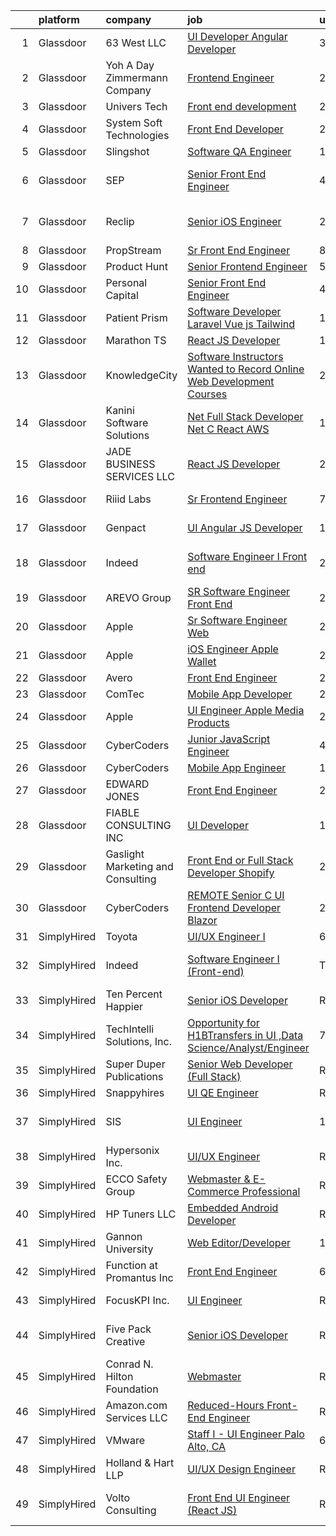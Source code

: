

|    | platform    | company                           | job                                                                                                                                                                                                                                                                                                                                                                                                                                                                                                                                                                                                                                                                                                                                                                                                                                                                                                                                                                                                                                                                                                                                                                                                                                                                                                                                                                                                        | update_time   | location                   |
|---:|:------------|:----------------------------------|:-----------------------------------------------------------------------------------------------------------------------------------------------------------------------------------------------------------------------------------------------------------------------------------------------------------------------------------------------------------------------------------------------------------------------------------------------------------------------------------------------------------------------------------------------------------------------------------------------------------------------------------------------------------------------------------------------------------------------------------------------------------------------------------------------------------------------------------------------------------------------------------------------------------------------------------------------------------------------------------------------------------------------------------------------------------------------------------------------------------------------------------------------------------------------------------------------------------------------------------------------------------------------------------------------------------------------------------------------------------------------------------------------------------|:--------------|:---------------------------|
|  1 | Glassdoor   | 63 West LLC                       | [UI Developer  Angular Developer](https://www.glassdoor.com/partner/jobListing.htm?pos=110&ao=1110586&s=58&guid=00000180fa019d5597032a4755e849fd&src=GD_JOB_AD&t=SR&vt=w&ea=1&cs=1_e7beb13a&cb=1653461851882&jobListingId=1007881428998&cpc=7F6F94E2229B3AB5&jrtk=3-0-1g3t037bmqt4p801-1g3t037c4pkqu800-12e6754d1a589898--6NYlbfkN0Bt52jXWkz9T9m--YgMG_12NNhBToRDUyl5Y36u8q6nwWjemCUTmYsHENH-AZbnykEZM5D7Xp-UUP0q68HiEgW4zjksDPLuR6f0cLWjW8MPTzUwJr2-0g5igSCNntkfip8t1r25ucaoJ1-wh6NtKWs5_YZMKxNUQuMxLrGPUhXhm2KLgROyLtZKlBKRlZplpx37c7Q73gZaAgLeNZCAvlKSog2-S0bnRkr1IJAYU6QAAdOSHKuKN9RKPeRne_IQa8FuPX1-2mO1KDBmdOKDsyp_OMsqPxtZBe1dqFGrtXd7R9gphWNY_p1Hm8yyZDmS1nm6ctQxX-Z91nRPyGpvxIwOgfbQbjMbcSjyH9ELv1gyOzBxM2XaH5evArEI9UZTEK66B9odqmPjulPY8_OVZa9eDjvPrSKu4taFyoVTyCL_yzezQ0xtYrfvasVSnMcX5rD6liyt3UPPoJ_NlJ-jbYev2XfIAsvCFlLoM9o5x9N2Oq4wnoOIdTUDZpoM3GbGVnY%3D)                                                                                                                                                                                                                                                                                                                                                                                                                                                                                                                                   | 3d            | Remote                     |
|  2 | Glassdoor   | Yoh  A Day   Zimmermann Company   | [Frontend Engineer](https://www.glassdoor.com/partner/jobListing.htm?pos=113&ao=1110586&s=58&guid=00000180fa019d5597032a4755e849fd&src=GD_JOB_AD&t=SR&vt=w&cs=1_9eba0743&cb=1653461851882&jobListingId=1007890410247&cpc=AB6E7ED505984E67&jrtk=3-0-1g3t037bmqt4p801-1g3t037c4pkqu800-cdabd7b5c9443b8c--6NYlbfkN0Ae6Qmv8rNb3d5rEsMPL_plhvilYeiJERi7JqghURwQ9XIhdLOjSjG7egc3uUstyCQYzHEQ5XmtNPtWnHS-asC21DlRgbV0mfrWq-U4I-NuPwf3H6EpQw8Wk7_29akaQ8Ycb4XCRI4oPKsQ3ZMvKwgCh0ZVHEcCv2RFs6UWMowc2_xgAUuxER7xJL8HPdVq6Kzo0sTpXNCEhDo58N0jLCbucVLRZYLcJ-BXH-FxrGxaPneNiZyhIXAhh1JWskynk7dz1lbzqfTl1SDtU2fdn-xS1KRDQUPHmJEiY8tGr6S3jl7awn3CkSkR4RSBDcBQFBcL1Ltwv_HP6jDFKFaUhL7eixFaK3hYU6ykv1mbw9Ylg_jl6GwvsjVeQMHEtgcvgt2yni0_yLLJUvGjxxUR4ZUUTPWHfP9kDEmvgrhMowdWKTAbP3AUnvh8rHMapcMWtIPpzZmXMN_19bMgkO4nKSYc722tUQc4hg6xFgg2z1PaWJNKNMwmc4eY)                                                                                                                                                                                                                                                                                                                                                                                                                                                                                                                                                                    | 24h           | Mountain View, CA          |
|  3 | Glassdoor   | Univers Tech                      | [Front end development](https://www.glassdoor.com/partner/jobListing.htm?pos=114&ao=1110586&s=58&guid=00000180fa019d5597032a4755e849fd&src=GD_JOB_AD&t=SR&vt=w&ea=1&cs=1_ee59cc4c&cb=1653461851883&jobListingId=1007889789390&cpc=F4EED0218A761C36&jrtk=3-0-1g3t037bmqt4p801-1g3t037c4pkqu800-8a02d350b19e3409--6NYlbfkN0CSC5ofBkVcTWT3FGctIw95yeYILEshOe1oIHKIphcmbs7u9Z6gJLOz1H_cI-LztfEGG5PH3W9MPq233DwmPxSmB6DIZUmlSDXqwEm3O2ceWy7k3AJTrstLXvMwFbfb4yyrQsBchrBu5gV3o60PiVFw5WqrQ99sglKIFaKq4ErjhL48WtIjMs9paq5WrY_3eNuR5agb_buABFb3aFIQXJkhYsjC86mFWZaG7CGNNvO1LlzUAOkBpevnmOQUkE3ttocVv_Zhx6f5g_pQeQLhJGNJ9Tt7pg0LUr05C7lZf_eRXwykxwPEIxX2dupffD08cM5LYHiqcYD4Urf5TiLa_rMFCgT4UMc_dMcQxGkZYpyI5C8duhsECYTlWNG--9nGm4yG6TmyYprczFpJAd1YNyli4do3Tcxpy6YGc-iyGUUQCYsZBeWTizDUWMsKM5Q1S8rueXBTk6pNte7LpXU-b9lC0ZpU036RGJ_h1qIt_BMSSH0FFrONJ8-cEAsLaGqbLXvRg_Vun2-h3g%3D%3D)                                                                                                                                                                                                                                                                                                                                                                                                                                                                                                                               | 24h           | Remote                     |
|  4 | Glassdoor   | System Soft Technologies          | [Front End Developer](https://www.glassdoor.com/partner/jobListing.htm?pos=120&ao=1110586&s=58&guid=00000180fa019d5597032a4755e849fd&src=GD_JOB_AD&t=SR&vt=w&ea=1&cs=1_2d0631eb&cb=1653461851883&jobListingId=1007889584675&cpc=AC285F3A3ECA6BB0&jrtk=3-0-1g3t037bmqt4p801-1g3t037c4pkqu800-d0ae7da1592e49d5--6NYlbfkN0DQGTmG61hlU-cka9seAERLgeO_QOQe_EmuX3-7Tgv8zJiW4n0mtQKtwpdH8lDi3MEohcmJ3BgzIfkgoux42sB2jOn0J6yD1_ng6lHyyXiARdEE-TT963_7vyAd-J_mhOesB4uab14XNfEFaOABC5Mr_yrscBNbxVuqdFYj6kWl1u-nnsTiYTTfvStDv33WvloNJfBuxs5jj-kiqWBBJtgaHO1eFntSjo8lcGGOL-bZK0FI-GOrGqQVBzTrdKDMfFr9z7WVI7PTsOajmw3BQYBGXhbfGBhOFk9PZ9PKl-UrD7wILiogH_hsCA9XEZfgoamNyrZ2tZmp1kn_kZEgoqbjI6-fcrg7GAqV3X-bztTLRqkILQ5QLfdalwH-j6SOO4AClsNvSruUrT5ZoFNsFoEnymYqp5TxbAW_-mvYloOI4_QK-K4Y4-Cs2xwgb3VvsTdhvJ5GI68mZsRSZHejk0vIDLuD8shpLZycx2I8novrjLXNlymhfPWhkuqGAVu9kzo%3D)                                                                                                                                                                                                                                                                                                                                                                                                                                                                                                                                               | 24h           | Remote                     |
|  5 | Glassdoor   | Slingshot                         | [Software QA Engineer](https://www.glassdoor.com/partner/jobListing.htm?pos=122&ao=1110586&s=58&guid=00000180fa019d5597032a4755e849fd&src=GD_JOB_AD&t=SR&vt=w&ea=1&cs=1_56febf72&cb=1653461851884&jobListingId=1007857083130&cpc=C19BE7EA145E205E&jrtk=3-0-1g3t037bmqt4p801-1g3t037c4pkqu800-53344103952ad331--6NYlbfkN0D7nCjcL9Tvu83J5ptadZ5ykPmzX8oZr-TioO8A1u44awuuxsshZkc7YUqmLKWDvZWWNIWmA2V8rNpFWD5oy6eWWr1x8mld7phqOmSxfRplHfpyWQOQY_hgwEmTihy_5ZrwDc78YC4kqo76Wlhg6tVaFzJlqjForiS5KWns7KltZyVs7XSbd8Iz3EIr8lEb_qyg8oZEpR7zBRMEGmeieF0j8h7u7Q8D_7EgRwIEiW-Ol6-zWIQIceOR8Z9xkt5X6MZLKX0FvN6ZsgCJjBGf81CpB5m-3mBd9n7RKPsbNWfe3Y24LoE9uNq_Cvq69VN8tWDl6vwe0x4njE0JlETfQZVVDgzU9CX5_yb2RSnti81ZRAn1mt99D3_tIbawF6UMvO0S7ut-pHLWaYj0ZfvtfPUUjVW13knMK4xXwtQKXkhMnneRGFj1w5cPLT66tdpuVYonunOA-Fh2Yp0S-n0CU08vkG295oPl68heQrLb8ZJKPmSgYRLl1hf3eBNEUDsS2Y0%3D)                                                                                                                                                                                                                                                                                                                                                                                                                                                                                                                                              | 12d           | Marion, IN                 |
|  6 | Glassdoor   | SEP                               | [Senior Front End Engineer](https://www.glassdoor.com/partner/jobListing.htm?pos=129&ao=1110586&s=58&guid=00000180fa019d5597032a4755e849fd&src=GD_JOB_AD&t=SR&vt=w&ea=1&cs=1_9de2d85a&cb=1653461851885&jobListingId=1007879863316&cpc=F5E96E35A1725171&jrtk=3-0-1g3t037bmqt4p801-1g3t037c4pkqu800-18b68ab9d03bcbb1--6NYlbfkN0CYdUR25pPwOiGGhi3syZ5VW7zrvIJw29UE7PRsQuO5Im50PmeHz63f3HvmioKcUPkHDrqeM5xRs7t6z09ZHL9pCGCraMaEgZjKHXZV--eiKc3BVsnn1nJcpIK6oNPte58hsbc4ySVlyZ-YfIi2ll-l8oHFdiYhBF7YQ05XeB6Bg4ZaCIJnXxYd_GEvTu5631DnbbLvUzNo92fQR3gdw2QWK8g9hqRUVv5sE_zPm9qNBlIg2tcoD9WOJ99QQdA2yUnllhg__EjO8uipRpEYxDS7vkMaDLo_KzVLvQlfFxCynAJ_HkpogJcVRFaiQ_Bk-9hv9jXh4-L8MIQGW9A-bwGOnKJaHf18sKTx6_EfrSZ9176Fslr9VePzOpU24--OtQe_UNzC62ZxuEnSVnXDhPj_gTlVLZR7ZFvy0SaYk5zg2WCWmqe5m42QbWyTGXAl-zzlEufM4csMG5DYS1XDR2GKDjX8-7rqxtyR8fI0CYaYeO3D4HMxqC_uermqEMoMSI562xyE3qk_MA%3D%3D)                                                                                                                                                                                                                                                                                                                                                                                                                                                                                                                           | 4d            | San Francisco, CA          |
|  7 | Glassdoor   | Reclip                            | [Senior iOS Engineer](https://www.glassdoor.com/partner/jobListing.htm?pos=102&ao=1110586&s=58&guid=00000180fa019d5597032a4755e849fd&src=GD_JOB_AD&t=SR&vt=w&ea=1&cs=1_1ae2c97e&cb=1653461851881&jobListingId=1007889736438&cpc=26E5119B97C685F1&jrtk=3-0-1g3t037bmqt4p801-1g3t037c4pkqu800-55cb43416fedc0bb--6NYlbfkN0DZZww-p_mr8GWlqIRBY21Wjl_Fk3kglyx5_HcxykVqweErWnar7kdIU8iXqEqu2mBORSxs_Y1NfAAFDF0aIxpxFCh4IqIPBwt9ddadwhlt5DNaq42Ar9kwMDaRMwVZMQlPVqaE5la6H5PDoNYybHImIHfo_GkC8mrcyuxl9I8FEUwLknYb-FzAFehGsm29R1a_O1Ned_FfoX72ndXnF9uRzKo3D8wKjMTDu4Q8lQTRjscXSuckAKdIXWSGIgKrC7pgjO1f2csq2ML3R3QqFaRIUVF2ekhqHVVdVIYrLpiy9ZFKmfV_KZq44_mzPUaFP8MQ2W7FhJFpf-vpGaTShHzlPL4wcLg66bevzbM9oGB6ZICsSuXkzCECfkDzyXubxsOos-o1M07qNqbfykNwC-Zg6fhj6OR87Oq-_W6hPX2Tsoi2Tz7Vpwbq_ryiYyv24yL1mNXjPZz4WFBkr75sRIj6AR4oMfn1EJPELeAwf8QuGBtW0WVIONl6TY4V2jG12bqnO8wzAmQu6g%3D%3D)                                                                                                                                                                                                                                                                                                                                                                                                                                                                                                                                 | 24h           | Los Angeles, CA            |
|  8 | Glassdoor   | PropStream                        | [Sr  Front End Engineer](https://www.glassdoor.com/partner/jobListing.htm?pos=111&ao=1110586&s=58&guid=00000180fa019d5597032a4755e849fd&src=GD_JOB_AD&t=SR&vt=w&ea=1&cs=1_44a060fc&cb=1653461851882&jobListingId=1007867480622&cpc=6EF74AC2F94C1840&jrtk=3-0-1g3t037bmqt4p801-1g3t037c4pkqu800-5339599483b23db7--6NYlbfkN0DWgnC9JKfKHvlQRs192DqNL6KhvzZO8WOHwHTIWvlOI4IAZy6oSojKIFtrb0GAoxUHDJghjenyAuByT4aFiL40JAnEIADptaiV__B61I4UInepQoUsO18Y3KtHyZVSZvIRcek0LPTsFyqDOoPW19oOIN7mVtGriqmqhQRBApjmOVS7u2w4XWpgejVJFPvGwWhfmDWELDAcC05p_PEdhOFc_epWkg-8qYUFzFb2MD4QiA6werjI4WHJx7csqDL2V13MYKdqq5wR4x9kHgXbZdalInpOXe3ZuXnUD-g9CPxTyYXyqE6WSAbjva3vHIcNUP7TnwO2ePVu16F22kQzYIiamkgQtUN9ljQGb-LIObjc52cJDDI4Y0mNTR7TU43hoSAQYuBQZtlooHO7NufjWZa0A6hsIGIhiNyxqOAraOZL8n-8GywtBUQFtClNgcTlXWlmsFYkJYHwsmCDvtsG1AaWijWkIxcMpR7kc8jG-DL40aJTs271kUlsHU4H7vROyMpCCU4-LBC_rw%3D%3D)                                                                                                                                                                                                                                                                                                                                                                                                                                                                                                                              | 8d            | Remote                     |
|  9 | Glassdoor   | Product Hunt                      | [Senior Frontend Engineer](https://www.glassdoor.com/partner/jobListing.htm?pos=126&ao=1110586&s=58&guid=00000180fa019d5597032a4755e849fd&src=GD_JOB_AD&t=SR&vt=w&ea=1&cs=1_2b4075ef&cb=1653461851884&jobListingId=1007876317612&cpc=A0032DE20586B9BD&jrtk=3-0-1g3t037bmqt4p801-1g3t037c4pkqu800-d37fab7792ee41e1--6NYlbfkN0A67EbyqQZ2m7633xFuWhEzGHB4JWu7JYf7ZqKJexKnq-yfaKCWVo1i9qWPxJ9nq9zj5vaz0CeUgC_lYqFg57GOzecdFsdPG8butMdUUOUAMmAZbYvFem2pzRLPTPBURmNx49bbAgj1FjnU4fsPRLY54n9HlDnu1uvwv499DtZ63jjiH_7pn5Qq7MlQ966hjf8YdWgRu8q5GTujuCf6mmBRUMWug3JKdHKFdviqaTW5tGm0rZta1t-QYbgGAXiX2OjmJ1I1wx_1lc1Jz95ysjgHDXCOYw8ZbEQSyMbfTZkUeJTDMexjXp0bDizGpJHq2KMU56Tt1MI3eiLiD5B0TD39GcV3L2jhuZ8wk2q2UZevmOaVhhnmEzMWXN1aQV0tBI72nwDIlUVthYlYLAKJexkmOJNj0tV74QxKjFR-5MHVtVXW4VqzhNqqHYvnqxyzjd8Xo4vm-P8029Bt6cRo95trD8zxH5_xvGYGalHAbjjhWQTNqQBzbyUJUqHtfjBJl4co2dRlEQHwjA%3D%3D)                                                                                                                                                                                                                                                                                                                                                                                                                                                                                                                            | 5d            | Remote                     |
| 10 | Glassdoor   | Personal Capital                  | [Senior Front End Engineer](https://www.glassdoor.com/partner/jobListing.htm?pos=103&ao=1110586&s=58&guid=00000180fa019d5597032a4755e849fd&src=GD_JOB_AD&t=SR&vt=w&cs=1_f2fea2ed&cb=1653461851881&jobListingId=1007880139650&cpc=AF8BC9077DDDE68D&jrtk=3-0-1g3t037bmqt4p801-1g3t037c4pkqu800-96e55e8eca363520--6NYlbfkN0B1llrkH_lU3y1ppSBuoMiW5yORj7XDotYA-9_EnFIG3vpobTw9KsOKLLBfc8uQDUEyYZyqsHrVhnVMzV_wub7WEOT4ZBoaQHLHhHyhPHDXVyfhDic6ci4vAuWOBX9U1Ovj80TDXTkBB2igiUckX5ilBAPqG6Uhl6e1drUDGovzN6pIBgZKkusaB32wuyRldJ2aafRIr92ueOpqaIDobdwnB_-6iF2sfzgglRXbwV0NYfis-7XS_ghqEJEiGgmjjmEiy_iGGWjB3GXvTrAwy_EQSBUAecNkmQdkh1k64kkPenvryBR9PP966fpqaKpJunQPn_9D5EyK-YsWYCmxrAntTPEEK5ACukcJaiC4O9FeQwTOwiG2L1_t9hVf3M0jMiSKcbSCKzuSQufxWD_RcGl9GlRd6UKfunY5CkdLmXc45cfp0vtrMFGgN41dbcuFkrbF7w20n2mkaYneNELmq1RbO0wSW351Acck6Wge2iuG-9Ps-Ou7yTl37aHM-GuR3BQIz-cPSwNNLPcW2n_FdPQRwGuUTYjAQhzydzG3UnpioHOHvkw22gFXSTf0BNcy6Ic_a352lj3kYxb8-tOvv2Tf)                                                                                                                                                                                                                                                                                                                                                                                                                                                            | 4d            | Remote                     |
| 11 | Glassdoor   | Patient Prism                     | [Software Developer  Laravel Vue js Tailwind ](https://www.glassdoor.com/partner/jobListing.htm?pos=123&ao=1110586&s=58&guid=00000180fa019d5597032a4755e849fd&src=GD_JOB_AD&t=SR&vt=w&ea=1&cs=1_d9163552&cb=1653461851884&jobListingId=1007857728068&cpc=75B6770C194DCF89&jrtk=3-0-1g3t037bmqt4p801-1g3t037c4pkqu800-4645a9cdbd436a5e--6NYlbfkN0Dvq1n-UMZDCkJshSb50CdRAC3IHl-ynfLKppSQ8AX0Kl3Cju__R5_wHDLv7hdW3itp8-Qyv4bM4jsRemJRENfxXVuP2Hsknv-NoUhOcryz5bhW_tcmYLHQdH9Q_yPeu4eYgLSU_robd1lDjuQH9Z99Zko9BUfeCygJFIzMXZ5oksBYXXwgIhjhxr_AM4xzIN4lG53zxIteaAJJQyMy2OWm7EScmDfP5egG_F6l-cGNEnurYyjxPeXP8Qy4ZdJw1jCZPRPOaVjJvBmg7oJmPKFakRYajoI9ZQIgX6m4WEfwzyCj9WNkU0CJdJ3330hQ7fCx2o4sdVEtflf54CL3yZQSviX5e022By7QcgODOLIbpg3_G_oVACF6dYFJvTBAHyc8UxymFaZ1AMYtoTr4cnpyq39V4ZW0CnN9vHElCIs5ojPlf-ljyy9jkQc5cF5inKwcMR0fr4bnkmwDciy5lUZ6Kr1uHh30lJPAi95ET1dSkW3WM1LoMJGu5rjTptdtHdKe1PTrkQPPvtFnQukeOCS8)                                                                                                                                                                                                                                                                                                                                                                                                                                                                                                    | 12d           | Remote                     |
| 12 | Glassdoor   | Marathon TS                       | [React JS Developer](https://www.glassdoor.com/partner/jobListing.htm?pos=118&ao=1110586&s=58&guid=00000180fa019d5597032a4755e849fd&src=GD_JOB_AD&t=SR&vt=w&ea=1&cs=1_942f6db2&cb=1653461851883&jobListingId=1007886399720&cpc=B101C867B3EF2D75&jrtk=3-0-1g3t037bmqt4p801-1g3t037c4pkqu800-f7ba3796b35679ae--6NYlbfkN0A4UUNt9VYpaaNQSy3eQpfcSg3FTgPLepfgxbbRUZJ-ZZceQfEIl5C5uJI4tfIA9beanGw8f7EJRF2ShWvsA3khLrMGX63LIAFmOpuOs8uWGWT8ZzCEbT0yYK_MCBY1DRC2wvhsjq6rXg2OsM4B78HS_xDgNpTj_CnB05yKzMK22RRpqERFvRncN-Qj5kM6PBKv_mybl8tx_GVtq1twvIjwuZqYZ-F9nUFRx5tnz7to7ueraNFBf2mCc3gSgDbCdHwy6ZF_vcXLJ7d7VVQMD9GRhGnkB7m7auyx8DEB1AgowR-2Dx0rXDlCHUuQrvTbqmNR9rQ3S4B-KXkQwVb-6uWJsdfxmnr5AFtJvBR1YHJmb-vtvq-u5EElPF8tOHUAPaLZlpqZQyu0TomB9Pv5qUcWHDcmz924TtQ5ihzimOHAkqfD6geHJoYvY7SinZodsIVrcCvgYQK-L3iZ-T7EPAWmJaa13WyamwUO8Ltk9SIHpnEI67x4fNnafppxR_iISi8%3D)                                                                                                                                                                                                                                                                                                                                                                                                                                                                                                                                                | 1d            | Remote                     |
| 13 | Glassdoor   | KnowledgeCity                     | [Software Instructors Wanted to Record Online Web Development Courses](https://www.glassdoor.com/partner/jobListing.htm?pos=104&ao=1110586&s=58&guid=00000180fa019d5597032a4755e849fd&src=GD_JOB_AD&t=SR&vt=w&ea=1&cs=1_f9e51626&cb=1653461851881&jobListingId=1007889231561&cpc=31D92C3C5F3D4D46&jrtk=3-0-1g3t037bmqt4p801-1g3t037c4pkqu800-7bcea62ef0b303de--6NYlbfkN0CzcDFs8cjNZITHzPaspPYUdxCTppyanGLeq-qEeiOFH-BsK-vF25iACvJMRjR4jXtnKmQ5rUWrQmZhxZ9_L-oKZ8nvL7qF45GFwEP6MrsFN-srdtog-XZnxEGcwtfaoFE0p6JcxL70QJznDE10c7qyt8kgv7DxvlGZx8yenM-R63yCgDlujlHkbJWxX1aYbtjNVeYo8Mn5mCJgEGkC0G4KGlo3KWRmFoKDV2vojyPt7AovpLlepU0TGOufXN7oPy7lUOh1iys4tWa_Qbvz6pgbe9hHf6ea5rdyWh32Yv7P3MwXuWag2JNmnxDSWiOE-peaGz8NJJrdS5B8-_uVzDNXeYggdLu0D0FgkeFTlMXcfNkq3byVDzM5HbAeQxCr1C5x8byor1pQXO0j1WeBC-kgEqcapMqEW96jQU-DMyMH7gqBJpfd4h6kjK0mSvbJp5xFCffjbAvdnYgECZr2O5puRFbHBkq6xYP6FR6VkdbRhkpbEOXl8jORNp1eOj42jGi0QW3MWa7f57X4_2ivT1Fwo0AnpK8AY1ZDX-2aLQqprBQuKBbU_LCER9a_0mM3iAA%3D)                                                                                                                                                                                                                                                                                                                                                                                                                              | 24h           | Remote                     |
| 14 | Glassdoor   | Kanini Software Solutions         | [ Net Full Stack Developer   Net  C   React  AWS ](https://www.glassdoor.com/partner/jobListing.htm?pos=115&ao=1110586&s=58&guid=00000180fa019d5597032a4755e849fd&src=GD_JOB_AD&t=SR&vt=w&ea=1&cs=1_bf4c0883&cb=1653461851883&jobListingId=1007886041828&cpc=334ABAF5D42DC775&jrtk=3-0-1g3t037bmqt4p801-1g3t037c4pkqu800-55c8fb8f37ca9d76--6NYlbfkN0COpdIKQqSGdXJbne1jxdB1qoPCfRvVCUtLKvRmqxw5GVFJjJOQdRFrrMYSHz-KhGmRlXPgfo--fCOBr-EZiLquHteiMKcRZuONONlBtYOgpYZ5xB1knoZOB_vq8eS0BEaVP2KMk-4ZMb4KnLF01PeoenRbQsRdh2_ExZnSa0R44t6_6d5HL_xk-Pk2vPOuJgHT9Lmn9cfN4qhGHzPcQtO_UGvaJiRQ9uxar_ryK2ATHCV4RDtWMvF68fRnM-GTZcLoPU8Mk2igS6l24ATCF9FnbrtfuQeXMd3C-i_sCO4L4ht7RcLetsK61u7yfYaqUOJOhNltZ5LQQv-5tcVbJY7ubzSEaVuhHsSiHnO9cQE_UqL5yUVSRjkEAN3cfhxS8tiVQFvPBv29CyEw9uHFUl1roO1GSv_s5E7CpxMYtdM5BSt9ukOqomwNeIzbEC07u5y-U4WDdmJpjQAxabfPywx1L3KJ3Sa00NTEmq7Lpv5nKoVSexHudD8A2GYsigBW0dI%3D)                                                                                                                                                                                                                                                                                                                                                                                                                                                                                                                  | 1d            | Remote                     |
| 15 | Glassdoor   | JADE BUSINESS SERVICES  LLC       | [React JS Developer](https://www.glassdoor.com/partner/jobListing.htm?pos=119&ao=1110586&s=58&guid=00000180fa019d5597032a4755e849fd&src=GD_JOB_AD&t=SR&vt=w&ea=1&cs=1_e51391c9&cb=1653461851883&jobListingId=1007889906325&cpc=56C4EA4A1A191A49&jrtk=3-0-1g3t037bmqt4p801-1g3t037c4pkqu800-8e8e881b531393aa--6NYlbfkN0DQr2LnizQrbUc6gITxAkOwsfCuAfht4UdfFkijFBwmx5OTbd2iXi6sh13Q_4rS7XKRKxFLAREgUPGHaIdOejiydT7ifzDhY04aBnjovBdg1tkzCJzjht8jv-GnYhFz2AnJtqCi5TBwp87pGnFoEYImDw5oQTH2QXOhomcd45JXNOUKTmSAmfCxZX_uB0uPLwNfGFB5b3cvPY2_j5x0EScGGuTQx7NiYw_J06Kwp4Jp-Y2wSyfsvaAq6NUdrorzLYWseNFbBu1cFdtAS9oCQ548JLM79xcjd-RBj2_cxDTpnwOnssXXOf_-XHAG7Y-8O3hpJZ-YY5hKH-ZQleKDZiJ0YBQOPR3uPZf-JNZB4YLRaOVOD-U14XQpa3Z_EM4IBJUZdE4neExbRiE-1-CO38zBfIjnar_LLKrNEwruxKC0LLo11DKdpUWUOBSSXfnRNPuVkDmGhqdbwq-K0_H8XHYnjn72c_OXnaYAtKdRvu8bhKvya2PLgN9i1_h8pt00Lsg%3D)                                                                                                                                                                                                                                                                                                                                                                                                                                                                                                                                                | 24h           | Houston, TX                |
| 16 | Glassdoor   | Riiid Labs                        | [Sr Frontend Engineer](https://www.glassdoor.com/partner/jobListing.htm?pos=101&ao=1110586&s=58&guid=00000180fa019d5597032a4755e849fd&src=GD_JOB_AD&t=SR&vt=w&cs=1_bbff825c&cb=1653461851880&jobListingId=1007870526720&cpc=F28B0AD999D41ED8&jrtk=3-0-1g3t037bmqt4p801-1g3t037c4pkqu800-df9aa47f7b868d93--6NYlbfkN0BBwaTpmuw6sx5vrDbVpXx3B6-31kMUwOvN3rml1pmz75xrZAMJJCcdxkqXFEKemOFA7lnuyvVojKvSSQzUW6k0R9b1S5kAdkhEQuASWffK1zzsw5D4JMBB8C4RnQBajdx1GAvSD_9bkLsRu6nd8jhprPgDmc7VnXmW9Gid3sMOGSB9yMPmEbs2wDWD0zhS6Iq_lyDv8OT1Fni5M8i4dj65Zk8e80PYmGSEUQXOzPj2ALX4mTeRery5WO_6oO_QBBvc7soHoZ0A7hHk96wS99LNOhw0X6FYpFM9KBy0z2P63uuOkbvKEXsTFME9Jd0Ze4cMUjP4ZO1syDhIsCmfToeBx43wwAy28J_SsNND6FBW8VFbZ6O2OwxiwGd6-Uzfbdl6x1tNQd8O_oSn1uxzK6S87r8uFKYb0yqIo4WZC7nRqcNOvjVJuMRxjG0sWoRP5Mq-CRKOr2bJ-aiResMghzUgXkKPq-hIVgUg_4xScPnrDhcB7H8AACNvYQhIPtfvapPbSn--dMSeTvEp6gcXVHzonsE3ywr-fsU%3D)                                                                                                                                                                                                                                                                                                                                                                                                                                                                                                                   | 7d            | Mountain View, CA          |
| 17 | Glassdoor   | Genpact                           | [UI  Angular JS Developer](https://www.glassdoor.com/partner/jobListing.htm?pos=108&ao=1110586&s=58&guid=00000180fa019d5597032a4755e849fd&src=GD_JOB_AD&t=SR&vt=w&ea=1&cs=1_66f80d68&cb=1653461851882&jobListingId=1007886379350&cpc=1CBFC3E34E2A31FF&jrtk=3-0-1g3t037bmqt4p801-1g3t037c4pkqu800-87096c6ae886eadc--6NYlbfkN0DaJtr4oGHmmHzyu6tv3H66f-JEres8CRY456IlKwHT4pJ-OX39KHuYqa8Q8GbUa3WexvsqXDzhdhZWBpf65Vt-geOxJGWrFEAIK44p4jULbEBWRSLs-o4AlLLGziMMZDYzY9YUEy_zygjS2iyg6kiDtAE0Qa8mTCO5-cBR2mMAbtqTg_iJGvViagR8ipgnreMnCatsnbfxmdGNqcftP18ArQgVQxxKFWiAnRymcAuKJ-0Rwg5YjCYiTQy6yItb2HzWk6F_1_ZNs7cKlsBPbcZw9nUc4S7uPwzLiuZ9UTPgRfS2bZAGjOGvK5nw42ng-TDvj0jOZkyIC90kzhkRr8oyLXhKaBjxS_tOPtUrGDjwZIYvkwjMqxEvDqpOx0JMhpWO04YQTVw0du-Zb14TjNVfuqRGb0e_ukc-gQK7bPnOywWCkbGM6Li1Ow5LI_c4UL2BquszPFmfG0YdJfAelOVX9Qpf8l0oxA5_Klv67TY9wgZ2liL-3GX92usjlezL1tVb_nt9K_ANmg%3D%3D)                                                                                                                                                                                                                                                                                                                                                                                                                                                                                                                            | 1d            | New York, NY               |
| 18 | Glassdoor   | Indeed                            | [Software Engineer I  Front end ](https://www.glassdoor.com/partner/jobListing.htm?pos=107&ao=1110586&s=58&guid=00000180fa019d5597032a4755e849fd&src=GD_JOB_AD&t=SR&vt=w&cs=1_27fd5100&cb=1653461851881&jobListingId=1007889216263&cpc=61E17551093C17CB&jrtk=3-0-1g3t037bmqt4p801-1g3t037c4pkqu800-527eca0167d3a3c3--6NYlbfkN0CiRNM7CVr8YueLFKlzwbFWI0o7IjV438l4sVrvKZ0flpURU_mqoI8E-VxPfg2eTCGMtvVBey9b1j0hg1Xjj1pzdA52yHZdcrvkmkDhUaEzJA3Xo2qOXJNeg6BKdofOwrdJueqZNnnx7y3B4jImhDl5RvN5MXYrXkjM-jQRK7IYHGcgXfYhUa-2Sl3I2Y3ao_VqUjECPrMBZGQAViXqJ6UhHr3e2S0V_19rY1-HJId0aPLJaXVUpxnL5DB78SojMEtkYxIHUPf0FY0kxpaL5KK4Yy4SZFxeygvY9Jm5pAt7VHwdRpHLI1Bc_3vE3wpoXrY6-3nFYxO_dKLGJpWo6Ll7XTjCAUhuXMG47ivs_rO1UIazhHasa0NKOaVWEMHvIyFehf-DT04HLE6PrTEAT0hMSrsERicH7EZQDsri_e9kfXsfZEKpTMytCO36Fm6w0RgWxgaw41OuVrcMjLA2_JsJJ_IWDIXkjGxmTh3y8R8RM-dYAmRhZB1JgkTOzU9BvQunlvX-kcbRafA-PY9CJFDEYm9kdf3dmW2f9yWYwoYUQQ%3D%3D)                                                                                                                                                                                                                                                                                                                                                                                                                                                                                          | 24h           | San Francisco, CA          |
| 19 | Glassdoor   | AREVO Group                       | [SR Software Engineer Front End](https://www.glassdoor.com/partner/jobListing.htm?pos=117&ao=1110586&s=58&guid=00000180fa019d5597032a4755e849fd&src=GD_JOB_AD&t=SR&vt=w&ea=1&cs=1_c7cdbde9&cb=1653461851883&jobListingId=1007889803409&cpc=F4EED0218A761C36&jrtk=3-0-1g3t037bmqt4p801-1g3t037c4pkqu800-1d33d14aaf6d6b1a--6NYlbfkN0BCLW45RZuRc772PykXY_iXs7CHdsEvuP3whbuRYvlLzUPBgski3_CRPHCklom68OtsJZIPykr_SuQs_ya8TRfLkPCOwDKJhM2JUHlESndPx6xclV4GbySyfPmUPOdf_9rfCzhdXqkiJ9RsPROkzdJW9eXOpy8e3NtcDWt8DfvF2A33IonTwwpHQnPizq3829AvGYEJ5VpDAA6U_sil0-nnsUMQ3i5ZyHkvcXUDxBSfcJjQLrF6fmlngiHdaI9vJQYCMSojArTtZMhMLwIBGIsq_7T2erzowcX9jVSYNPLLkbUp5Y4SnF1qpSTOjR9rpL_5O4tRVmcVL6KlfrSmvAmcWEhz4t0rJdZFLrdg3F0MtiEEZYwtOeZzGao-PTvRVaHwbEdTY0yBnAMkFwXloaH92g7KhQcqtOw3gyup4Oor_L_f8Fb8Rtk5BOp9yMT_XFIR0yDg8cHhfG3xGsaMzJD_-wy9f_6zRD17FCjK4ZtPcZTDsQqkJEMhI3JUIOU7azY2sMRyYMFIwQ%3D%3D)                                                                                                                                                                                                                                                                                                                                                                                                                                                                                                                      | 24h           | Remote                     |
| 20 | Glassdoor   | Apple                             | [Sr  Software Engineer Web](https://www.glassdoor.com/partner/jobListing.htm?pos=125&ao=1110586&s=58&guid=00000180fa019d5597032a4755e849fd&src=GD_JOB_AD&t=SR&vt=w&cs=1_dd07d29b&cb=1653461851884&jobListingId=1007889732349&cpc=AC285F3A3ECA6BB0&jrtk=3-0-1g3t037bmqt4p801-1g3t037c4pkqu800-2e86572242c91ecc--6NYlbfkN0BvKrLyj5gPmtZO9T8euul8TCxuuKNOtzRJOomxnwSEodTz2Bc-sPZlC5mDe-NOaJhuIaTZ_egPeyEyCAq_1fkm7Je1HCGzzRMvSytK4ttUSMgiCeocnW9b4BwSTSYWmd6KTtnobGXzzzhLJ-XRpA8Zn9r7voCB8YbXQmhCjOqSPhsNZcpGMQU_Z8gE_0fLKGSn9R25RWiDp7pbH6_dzIKw96M0jvVlaqiLyJBi5yvC0MlH2cWqOYPr5S7uGKORj71cwdG-57JuknAuyV-7dp2mo4s7Xj-NpeFDKD7BriGUaqPJQ-EvQlZwwCVvigK346QPVIoJ2ggbFTfVzzya_yH6CZMquQHs4UVPuKq0MljXvz2ooJwpKyo-xL0aN6eAOmY-tO6EmmOwAT4HyIRry2ctzAf4P1Kd_wkDVF-ee8wXvECjdTWQ8LYMlfkt6uaVBjlo6nh-8kybB956bgr7AZqusPIdVZPmAXc19_PNYqjeqObKym4hquQRGkPPu7-zr-q-zKIQajAsGTBMGquwO4Dxdx5VZU8WHRhSolmiduJpEgG5mQgrjm-FNdENcPvUVftOq1KdlxyUPuqqtNPSq0Toukz2R7nXA285kRK8iN3lhL6NkOGH92Nc7qFHij85mI-gcnAqXDVgXIoCGNK5-E_jdFWumnXgYBfiU7UjE_SYDUOqGp76aX2qmO259x5R4H_HPkWK6k6gK5SBudCrUd2wr7F82tjdH49-TN3PjpNm9dcCWg-u0CUAVVEvVUoW-s36V-LJunebD-jpRxBVu8Ui8Wij132b0HQ-PxQlc0-ZhbAlbmsQDtSTXrXrtReplnFnByT0hNrdvCNWV0nDwGPowLgq4PR5NNvZYCjg0l1jimYJ8OPep6vL7oTKZDEuX5ueb7ZIToxcCzD2B3-C9NaGGazF1lDy3i2e6umZgVPG2Q%3D%3D)                                                                                                | 24h           | San Diego, CA              |
| 21 | Glassdoor   | Apple                             | [iOS Engineer Apple Wallet](https://www.glassdoor.com/partner/jobListing.htm?pos=124&ao=1110586&s=58&guid=00000180fa019d5597032a4755e849fd&src=GD_JOB_AD&t=SR&vt=w&cs=1_ee1feac2&cb=1653461851884&jobListingId=1007889341522&cpc=2CAED5C921A5F994&jrtk=3-0-1g3t037bmqt4p801-1g3t037c4pkqu800-d3760b4256c0fdac--6NYlbfkN0BvKrLyj5gPmtZO9T8euul8TCxuuKNOtzRJOomxnwSEodTz2Bc-sPZlFpP0h5lDivrVtMN43mqJRipJaY4-fBT-10uhesRiTu-Cq_zTh5qNVvXr9fHb3Fp2apQ9KpR-E459zaYqRKBGyIx21DW6G64MDl2ZXPxEvjZYe2y3Fb-PimGbQkdGimhra7SJ_alOG-B6T0_efNKW0XnOZ2Z9ySn74MOgXrLnchN9d8hMTu5t5NNK0vwkcieCbGJ9a32eJ6haF7GDyMnLM9HgIgGs8dX7y-FHQ1EjT97wzMpbGSXc0cna_NZF8w7KNFW2mxuuN-7K-RoY_yLCua71NFGtrSw3hcQPbE-dPMnXHZYyHp4pIJx25NCXbol8zajClOg5KOL2-R1aJnaSym9A7C-JCZ0laOdQQHo1SfjsrlxlM4xMLDNW0cmAYxXZ3Bgoqq734vkPJBHDpXBbaZRJF5uYUMBA_ZU1KBMPXD8GQddq7Q5DrtOe5u4jRDK0aW3CRrZG3A-j1_VYp5mvq5aQk3g7EAmrpMfmKXp3afOTqORvCzhiYt45aWIyD6e3M83jIf6lFgGaTArZlocQ6TqcdPCtw9h5486MuGQMkOuhxv5V6wEHt25A9y8hcAQvmTxRQaODn832Vv_dea9H0flYJibA8WRxXNVgP0LqiVoI_fOsPuDGRVIag01TP2vEleq8eF9kjiCgxZFmFD0JDeGa9U_kjNdy9ySTLwEn_cMLDHVpIkHc_3xJP7qHOHreNkvp8kT1LxFZarxQ7o-a3PDNfSjCw4cc2E85Y4syroxgNOn_z_tYYqlGgCetB6kMV6nLzBVT8fTR0e2TBWCAgIGdoKOjKl2TzAvCN2JnWsbNdzUGEW0MeHJmkalOoVfptJDjMj-2R9inTdEfyXRC1Qhvhqz57p4cbV0Xox_hnKE%3D)                                                                                                              | 24h           | New York, NY               |
| 22 | Glassdoor   | Avero                             | [Front End Engineer](https://www.glassdoor.com/partner/jobListing.htm?pos=109&ao=1110586&s=58&guid=00000180fa019d5597032a4755e849fd&src=GD_JOB_AD&t=SR&vt=w&ea=1&cs=1_067a14c4&cb=1653461851882&jobListingId=1007889206427&cpc=9C2286EA3771AAF6&jrtk=3-0-1g3t037bmqt4p801-1g3t037c4pkqu800-4191c9525df1b341--6NYlbfkN0AA9chliNx5rWKKbiIv082fEm27pTRfVI6fXGU9QTVHsN3ALj3C8fadenqNp5BGkG9TDOdusQsVgW5FS1WaE0B9uhIRoAV7PIaGWyp2MR-oeiXIaiInV5V3EYJZiXV58rSlprSgflrl2uoGUIl4dnKugLoACecWXvC5-a1KTmzPlLL0NzKvnIcMTsusbuE5wY5kduKZ_NNsbpTWNNHzUdEZEWyABCVoQT1nSfvIpgXdKHfSieDDqw0nTanfTPieTiLR3qbY114o2Ua1J_ZLK2GudCbVt1x9c5zRlONn3QynRrbUQ3mA5tjvZPtRtkk1ec0rFez7JlzdmPZRbp2lVBMC2hHoi_YcO19xhls_vbgckNrvbLhBtVdNXPLH26X3cae4qLE9Chk_sBqYivLMvcJ8NDRg0K86icRQleYKiLwL5GjA1THU1RwI3RugM3y_lH4PNTHY9ECp2t-KeCxcFehWqkihwyYZTCz8PtQ5jN0-Oa9h1fiUgzXLqxJMCf_jorc%3D)                                                                                                                                                                                                                                                                                                                                                                                                                                                                                                                                                | 24h           | Remote                     |
| 23 | Glassdoor   | ComTec                            | [Mobile App Developer](https://www.glassdoor.com/partner/jobListing.htm?pos=116&ao=1110586&s=58&guid=00000180fa019d5597032a4755e849fd&src=GD_JOB_AD&t=SR&vt=w&ea=1&cs=1_0bc4d707&cb=1653461851883&jobListingId=1007889901319&cpc=F41FEAB56D215062&jrtk=3-0-1g3t037bmqt4p801-1g3t037c4pkqu800-078488ba0b7c6720--6NYlbfkN0BSibhk05dWGFSNFBZsQKJgMX1ridlyg0q6rFcldLshXaTBl8KisOesY68w3r9K6yBJzy3_5q0ABItMXJfzuxSf5daeowTk-TiLiLyVB0v2bXf7hXMOdKb8HuzJ9gQu9QHDMvmA7HE1s2YKsSiQKlGfpE1UqO9iihBPiqiT4r35sW848nQF_yWT2TAdsl5CAtISXQFAApTvEappJ42fy-j1JWjbqS3evBuqXJhX8iHKWkEX3PyHesb-8qYN4e8QFLUu0xoI7g6j1REyIkaKeyql1OFzzzQri9mgA_NnuSrvUB64NqhKgA5NZ-N6_JxdzN_GyQwurgMYhNhgnBb80RziH0s36cK1SO_p_cd9FDPu-kowX8SXz6Ii6OM_a1odDtnEyswFTsZPC7uTVlHsEFvdXrJcjKkV75gb0EY1RBllDqqRKoiVsqLf9UHiXHfEZSUEobGfDNXGmUs3kF0n6XS6lhwCKysMIE3gsznJcjdPKKfGqlZa7K4w5ntpT3CpBHELY4uB0uXOlQ%3D%3D)                                                                                                                                                                                                                                                                                                                                                                                                                                                                                                                                | 24h           | Remote                     |
| 24 | Glassdoor   | Apple                             | [UI Engineer  Apple Media Products](https://www.glassdoor.com/partner/jobListing.htm?pos=112&ao=1110586&s=58&guid=00000180fa019d5597032a4755e849fd&src=GD_JOB_AD&t=SR&vt=w&cs=1_ffdbde64&cb=1653461851882&jobListingId=1007888396744&cpc=F41FEAB56D215062&jrtk=3-0-1g3t037bmqt4p801-1g3t037c4pkqu800-5de0cd8aeddaecc1--6NYlbfkN0BvKrLyj5gPmtZO9T8euul8TCxuuKNOtzRJOomxnwSEodTz2Bc-sPZlFpP0h5lDivrQ-VsPLMa-bugQqrckihPFwfJRcbH-imk811KFF9-AH2uXqArqFbJrfWiM2BjxMQ-5UJaxXUDUWjtlN4M0_bIYQaPgy2mnm4LfHA8ro-m7f1iIvtMXh-oQjsoeQfJROpk_wmnXvV5lV_WGwJPTrTvQi0FmavBh1yyR3lGKU8HPKe00XgWGVklDMYtFUiRNCq9EIwQTEAHZoZ5Fb5lhnlP5G7Y9C9ZeKj_Z72j2w6lh1B2RGgjmaFY6sumT3ijlczddGgVt-4AZKUgjxpMhck4L8u1dhifQVeWcPVKHFzQaiAExDK02IRclbjPd8vFDV2QTh21dSXMYWX-EtX74_4IZWnx8hnjIfurkO-gE28tYlyF5M0yE8rjR5LBzfNlGjmVMMa_WqmCxaNF8LCTxoDcq8mt4S1KphFLj9IxfrXOhnRiTOP6MWCW4W26bemQjQyFgUf1Dp9phwJJSPAeEGTUdxn4yoX5lnD6HI3w0JxjgAgbE0ErBtDMA-hyEMea-tcR21IAw7K1f72vYr6ob3Z5bma1lQ_t2F_yVcweb_PNvko6mKZDKClqUsMXLxS9-sMaH_1p_I981tuD2MMD8MZmR-Bj--NjvztfGBRbYwzBx6tx_78lJrZvJYpn9Tp-DjthAr8ldH5yR2XAVaqO4H0z6DifNEyPYqTCPjQwPPebKKKHEk77-M_lQqGyC1RWI8RHhkAS81I8spGcajYh4vDYJtlaYxCDlmMB6ELb_9O-DFvys_qE5lRc2B_mhHvzuh_j7NRIbBzuQrpKF-e6PKlJlzT71eoj2kc9ZXlBJktbNt2edEYtqWKA0rv8m2_hIO_uoX-1uDaU0cvjBOgyRE5lyEmC4hoYG9fCCl03ASFqGog%3D%3D)                                                                                        | 24h           | New York, NY               |
| 25 | Glassdoor   | CyberCoders                       | [Junior JavaScript Engineer](https://www.glassdoor.com/partner/jobListing.htm?pos=128&ao=1110586&s=58&guid=00000180fa019d5597032a4755e849fd&src=GD_JOB_AD&t=SR&vt=w&ea=1&cs=1_572272ff&cb=1653461851884&jobListingId=1007879781759&cpc=32EE424DE2B657EB&jrtk=3-0-1g3t037bmqt4p801-1g3t037c4pkqu800-08aa48010710e48e--6NYlbfkN0CpFJQzrgRR8WqXWK1qKKEqALWJw739KlKqr2H-MSI4eoBlI4EFrmor2FYZMP3muM0g9eXF3ORObY4H4C0QkmV1KmwcQ4b_xax-NPe7K4D9J9qCUC1EqMGAtx0cmGZvPNAEmeOZSeyBhgJGdPXlXQSDfSo-P8vZs6Kr2mL-_LETeg2klGCPgiAHUPN8Bn8bc2QhK_MxHEJy7dlPiVZw2AvGkhBrZKjzPBYl51WoTZJ5G7oYaHBTRf85P7Gs5gF2o6Vehuiap3IahFxkyQSemPipB2LIkKy4Bq5RheovnBET_MFScGwlYp7IghUi-9S6-iBWWOWdpp43uouC1e4WU6DvQMQeVcOo7SLJOdn2UyR_JNHu9uqNg4hGFslQe2nJ7_xumbsz2r5intxEjgple_4JCoV_7kPLFbtWoD-0wxONKUJz_fVB0-OCIbMJlYqq5RygRm2SI02_RjY1qJaGmSBN-j7vC_-nm6xUyFSSju0k5Y7tZO1TwIU0fOD9w572rtz1xpa8IH-WF0oQ-gh8kuOYpWhSgjXL7uo-mtYPpHmrdPmjXc8j__CC_KeZ36q1eGHxo8-A0Jlkqkx7jeTriJJoTh2a1L9EO8TdCs4tNgqdtJ0z0oR2-F0KjR9Olpk4HT0t5OPdj-_za6CrcDiMZcru5oSjsSOs2V3dXAqahayBi0lTJE6e6YV0d29zRAxO_ing0GNi0bxT1zTBYL6OTF8kSrpGg8ep4AcoqqobgvCD0haJG5vTthKDRR61g6RXy1QVouNTi0VA92j2M9WaHvQ0ziDtCbplMmnK7hIZEmI-71I_012tCrwgy9RMP2rIbP4eYpcgMe-qubgIyRj4jtq0BHFxw4u4CWfw1ywC78v0n8SPtm3jS1lcxcAxT3LDqDMx1TQqDzpiRjFaRAZ2SsBdyQCBaTmBEwdF6Dd-EfNIl9T9nc_KCcwllSH0AnRmQ2zeh9OaJcfqoHi0d_Xu1UHrSH6HUZslREo%3D)                                        | 4d            | Fremont, CA                |
| 26 | Glassdoor   | CyberCoders                       | [Mobile App Engineer](https://www.glassdoor.com/partner/jobListing.htm?pos=127&ao=1110586&s=58&guid=00000180fa019d5597032a4755e849fd&src=GD_JOB_AD&t=SR&vt=w&ea=1&cs=1_fc71101f&cb=1653461851884&jobListingId=1007886407688&cpc=32EE424DE2B657EB&jrtk=3-0-1g3t037bmqt4p801-1g3t037c4pkqu800-ba02b084b92ae643--6NYlbfkN0CpFJQzrgRR8WqXWK1qKKEqALWJw739KlKqr2H-MSI4eoBlI4EFrmor2FYZMP3muM2SfiZQKtD6Zq8YzqkLnygywDX6bsmVTooKWL05umc-eK2e5xBREvtxIyJllBLmy-me8q2Wjk1knxOo2X_L92BgATqle1DRAoJ3KsIb5dbkmCChR8mdr1qTZ4sPObKonL6hBSDP7MUmXG5iSQ9qq650pHmrqQ1EiwkkN_Drkdz8C7HEELHELD1fMk9c8FQN0LN4X2hkUJTMdOnYyF8v0Pa-SulREsS3z5iYLD6mTrHCZ8hEsP_CEwDD_ChGW7K2dSVi8SM21juue1E96YyIj2Qq_3B4a7fmzMPf7aKiHhW9rS1rJR8DtIJL0boc5Ti_rOVCeXLE1A5i4XzThRD-_RZmeoAgxP70nmWeZBAKyPM9x_Er_5nGUA4hAWtE_UdrAPxZ3lis-pt7itfP4VGXvIXEBHgwnnSZA2_bNuJLXHkXw-1aCS2Z42iGRbIfved41j9xeipK2eqUkp5xWoXkS-CuSh_O0ag_TiyhTPrY1o7FysJbD1z9Xa4hLKt18btqyYPNMp9awi-0S0kiGzhzvxxaOfyaJ1M4Nyo0JJ5WFegw8DgimIO_-KKbbqs2B21DkDhQybgfQPkw517soZpw8gahw765h9HdKsCySVOP5HYJEM6MiyI6fLc3o10BKK0uQVJtWGtLUuVaM8ymR0tuC1qoYS-TEl86pSXjBQ0USN4OHXn3kPUXi9HexBabrZKA3IaetDKbFveIb6YtvrXQUK9vBvHWgAIAnUT--qoN79CGSjFiClcOgKN8-Zf9islqsBHTEA52rCqZizcEuJhoKqscTL7Q_scVyi7jVbMdWwpBJzxYze3qiYNPfX40-PsSvubIIc7nHwtrPqhxwfOQU1lfNBFIOBfdK0Hux6e4w6DZhwOnhz41mtNcrgQfkCMPxlupfBwV37u-3z_SPY89ETFNmgVroMcR4JvcNE5fKuYPXw%3D%3D)                                 | 1d            | Lehi, UT                   |
| 27 | Glassdoor   | EDWARD JONES                      | [Front End Engineer](https://www.glassdoor.com/partner/jobListing.htm?pos=105&ao=1110586&s=58&guid=00000180fa019d5597032a4755e849fd&src=GD_JOB_AD&t=SR&vt=w&cs=1_cf5bf98f&cb=1653461851881&jobListingId=1007883310359&cpc=883DC43018083D9A&jrtk=3-0-1g3t037bmqt4p801-1g3t037c4pkqu800-7b6504caaa25b7b6--6NYlbfkN0ClKv8JknXx3qlXZr49u25TMmhJoIFsMZ-3doFSFr5kIGy1qIUgLdLzwZRtFQc4rtd44WpXJhf2Bzozfzz0HPEUSbO2P0nh9b1f3tN7Un_IPJeuKuZPy6YYfGoW910exuHFrwubkK-8XfTFpHKPbkgwOOq4_cZmzqs11thfz3isZF8JD7S5Lbukc9RWrDewZp268fzc3vM_tLqPAI3Je_0MrKH03xxnem2YWFEaY6QM_1KGcnmLvoquy3RO83NKMSKGgFs3b3H1QxWxowtxHiSR5HzRxqnpCzuUwPM3YA7sbx65WNET-bMinV3zkwn7_AfX16VlaIso44pWi5PjQWiScRmI0MoKAEbtaCxBi6g3qVqWeMSK0m6g5tFfSayruVGe0Sy4X9xb3oiI2VG6EI9YQ7KlRAquRF37cAM_hRpZYzokKC9O6UNXYHCA3M2md1s%3D)                                                                                                                                                                                                                                                                                                                                                                                                                                                                                                                                                                                                                     | 2d            | Saint Charles, IL          |
| 28 | Glassdoor   | FIABLE CONSULTING INC             | [UI Developer](https://www.glassdoor.com/partner/jobListing.htm?pos=106&ao=1110586&s=58&guid=00000180fa019d5597032a4755e849fd&src=GD_JOB_AD&t=SR&vt=w&ea=1&cs=1_0bae0779&cb=1653461851882&jobListingId=1007885652412&cpc=D3E44275D43A938E&jrtk=3-0-1g3t037bmqt4p801-1g3t037c4pkqu800-6a9985120e1b0dbc--6NYlbfkN0AeInWcOUWDcl_aA2lKI1PmacPWUmX_UIVSK_eu38n_MljfAO3qlbHLMLBK-cK-8cqQGJJYanMY8Cex-0erqEvPagH2leYE_QYpX7pETmDJu9BaoaeQQZkUKafLpm2Hyq_qJNssVYCyQ4ZBC1VymfacAlZcf1-Bn1mMIlObSBzQf27A9QdB5qFb2D3kFLqQs2A7pv6ufdZ5StG9tZg1fYLPJUdX6xI5te_h1hAUNYXbOIKgedCxuWG-dneSEzA7YycgrduNfv1iA0yy1NUg22iOXwWSkS_X2eh5OhXH4dvfZyPWNoeN3xvH5GUKEcIDWw_45rP2rzwkEChUhQXDPf_0gqL6F1861PRT9Jb69SeP4EOJpKLM_ABjP3Ry3vld3ezqfAHqKwun8mFK6fXVL12yWbQrPpjbVjcsiLIozGSLN75318jt-2gLmvngS4CdfLorLgvgSRqrpd8TGsBRTepKQho-04RswXHovOfe-PfgeK1A96bGsYYv2Gl1OMY5UKqIn30D-1tpbw%3D%3D)                                                                                                                                                                                                                                                                                                                                                                                                                                                                                                                                        | 1d            | Chicago, IL                |
| 29 | Glassdoor   | Gaslight Marketing and Consulting | [Front End or Full Stack Developer  Shopify ](https://www.glassdoor.com/partner/jobListing.htm?pos=121&ao=1110586&s=58&guid=00000180fa019d5597032a4755e849fd&src=GD_JOB_AD&t=SR&vt=w&ea=1&cs=1_54f46362&cb=1653461851884&jobListingId=1007889773946&cpc=71D4EE06E32D485A&jrtk=3-0-1g3t037bmqt4p801-1g3t037c4pkqu800-05602b2c6261b7d4--6NYlbfkN0CFyo4ne17UEr3frxlrMZ0qs_rwE7Uwl6KHT7uAdw_EkNlhVAB7uYR1j9n2cgzvB9L_JvlVkJbTJIweRLy17jQb0lH0fBKf0irGGbt-pK0-oFtks8H6ewDu5opFWIgpQJ1S8WNZoxNPouKxhbrN2chlqDzy6wRHTCerMi6dKD1fPnwh-SGBb8DOL9Gr4pHLtZiB4odACnmzmMBWgXHscevOFzkuI0E3G8-3A1GQ1a8dbEyoTeMhajclPbXcZoOsQAEOeqR8Or5_9ZWZTDmGkYq-BJU5P1dCgHbrPbtdOwq0kRZCO8kz-x05NJerZZH_TNbo9Yak9w9Z-_NnS1QrIWpkqb6SKCd7xlAf88VFYQg2MNS59DbuWtd7RXpbtdbZ-uRKlCaEldM85h-qaagGU40qrPm2Ec033ldoNWU5dOHa-zQL87v7xfLtysMjFWgqSyyjtEN33ELD4isFoaqQl6Dw11-HbwGwYUjSaf90jLfdOGoWZgDj34-BVKfIKJ4xak7yVYe4Z6RcDHctBEpoeruIMhsE4C3qXAo%3D)                                                                                                                                                                                                                                                                                                                                                                                                                                                                                       | 24h           | Remote                     |
| 30 | Glassdoor   | CyberCoders                       | [REMOTE Senior C  UI Frontend Developer   Blazor](https://www.glassdoor.com/partner/jobListing.htm?pos=130&ao=1110586&s=58&guid=00000180fa019d5597032a4755e849fd&src=GD_JOB_AD&t=SR&vt=w&ea=1&cs=1_713a92df&cb=1653461851885&jobListingId=1007889346431&cpc=FA84DF7EA1EC2398&jrtk=3-0-1g3t037bmqt4p801-1g3t037c4pkqu800-0959c8cd2ef038e5--6NYlbfkN0CpFJQzrgRR8WqXWK1qKKEqALWJw739KlKqr2H-MSI4eoBlI4EFrmor2FYZMP3muM3q8CJThxyMk5nWjFTLF19lL_wJxvADWthyil12TkuPHdLJDzyYb0C9mRySaoaYBCFq6rln9ld_oHJubrccHPn1jgSkJRSoHnr8YF3eH_JXwJM1kpMRWeDM5Wpoj3DF9Oi5TQ6LeYZsJlIkPkw0ni_old8bIVxwaTrKX9iGDHh1Mrvfj-4ku7GizX35lLaMRIM324X37xSwxpK2DKmsrh3pyKW18FxxQIpPkKqN0xhKGo7wPN-ao8W5oWOhXf9wyW3y4RIXNVoHn-ezzlFhZtVfwuSiFSZHDwO_Wk1J4bkozqEcEkVovWOi2oxF9PiM-tlr0uNQh2uNbjq4NT_eNGaEIvElILSx68zW9waWNp_Dx1PnSM2PK6_DIvdE8lJC6077H4sU6wnT6jcYUiouwYm7Rc2nuWJ_h32VLQd-F0xuXRt6lbN8CgCHnHDIO9HBbWwAoo2RNup2IhFQPmxV3Gm-juQ90tNC5U5T9xXCoWpYmv1-576VwKK5oxOVLB7Kvg8OIujsYewxEFSzYakT-MHjeOZ6XjcCa4dV2ib4DZrPCYqPpmxfT69GI4iMaf5vKGYHtTdd3J1-c1E75BCehsCbdT_kK7XeWCXfoV-3wM3tNw5YczZEFgq0aZVTz1nZBF2cyYdnGrHPRU_PsYGRlAuUjrAmmVVlAuR_eiGeXReFXC9qWI5KQ6T85fJtd91eHzNqmFe9xIgSK-i1Em6nUs_DHPQbBJlHUyqkCN4IdGFpRTdhXIC3dcffBEuDpIYm-_RhNE2Mi_KAQ_mt0-OPtLknEFlx_utEgV7BVDauSsanRcrDhuvTPSYj5L3yeIHu_w9lBpH4UQ4YGEx7LJOODgBFBKYjIHKXjUsGJkBBF0fjTNa2J6E58V7XKZuY92QXA9HvlY2Z2bZjSgpWV8uyVMIJ9uhDyBg4L4kRhaZ_zLyGm4v08wqLCiSE) | 24h           | Chicago, IL                |
| 31 | SimplyHired | Toyota                            | [UI/UX Engineer I](https://www.simplyhired.com/job/bsKJZRG-2uBAJnUBL3ulfqqdNVtNvv3ksizZ9y3lXbkYxnXfQCPWRA?q=ui+engineer)                                                                                                                                                                                                                                                                                                                                                                                                                                                                                                                                                                                                                                                                                                                                                                                                                                                                                                                                                                                                                                                                                                                                                                                                                                                                                   | 6d            | Plano, TX                  |
| 32 | SimplyHired | Indeed                            | [Software Engineer I (Front-end)](https://www.simplyhired.com/job/eU64Gn5R6YGJKglOomNZNijpEk0GyfokNIVY4q2s0kSGshysCnvwVQ?q=ui+engineer)                                                                                                                                                                                                                                                                                                                                                                                                                                                                                                                                                                                                                                                                                                                                                                                                                                                                                                                                                                                                                                                                                                                                                                                                                                                                    | Today         | United States +7 locations |
| 33 | SimplyHired | Ten Percent Happier               | [Senior iOS Developer](https://www.simplyhired.com/job/F175Q6sEOolJ6UOpeNZV3-XYekqXbrwWObs5o1ialYcMGg4RWqoxEg?q=ui+engineer)                                                                                                                                                                                                                                                                                                                                                                                                                                                                                                                                                                                                                                                                                                                                                                                                                                                                                                                                                                                                                                                                                                                                                                                                                                                                               | Recently      | Boston, MA                 |
| 34 | SimplyHired | TechIntelli Solutions, Inc.       | [Opportunity for H1BTransfers in UI ,Data Science/Analyst/Engineer](https://www.simplyhired.com/job/ROdZ2viUpA4kB8DT7hvBVimJkBkjgdadfawAfLAIxpVNAZKDIYOHJA?q=ui+engineer)                                                                                                                                                                                                                                                                                                                                                                                                                                                                                                                                                                                                                                                                                                                                                                                                                                                                                                                                                                                                                                                                                                                                                                                                                                  | 7d            | Kansas, IL                 |
| 35 | SimplyHired | Super Duper Publications          | [Senior Web Developer (Full Stack)](https://www.simplyhired.com/job/E8a34Bs4gGnJ-1zgRIp1rAp47Q-2N6m2VduZscciNFT3qZiYizSodQ?q=ui+engineer)                                                                                                                                                                                                                                                                                                                                                                                                                                                                                                                                                                                                                                                                                                                                                                                                                                                                                                                                                                                                                                                                                                                                                                                                                                                                  | Recently      | Greenville, SC             |
| 36 | SimplyHired | Snappyhires                       | [UI QE Engineer](https://www.simplyhired.com/job/V-Dqa9YLIFX0GQ1ok2qgbS7wWaPq37k4w4UZBHk_R0iEJEGT5ltrFQ?q=ui+engineer)                                                                                                                                                                                                                                                                                                                                                                                                                                                                                                                                                                                                                                                                                                                                                                                                                                                                                                                                                                                                                                                                                                                                                                                                                                                                                     | Recently      | Remote                     |
| 37 | SimplyHired | SIS                               | [UI Engineer](https://www.simplyhired.com/job/lqqbblOmrIb7Uo7NQ_1LBmNmXMAjAMK6UwSA9jACkt4B2tFD4N4qKA?q=ui+engineer)                                                                                                                                                                                                                                                                                                                                                                                                                                                                                                                                                                                                                                                                                                                                                                                                                                                                                                                                                                                                                                                                                                                                                                                                                                                                                        | 1d            | Sunnyvale, CA +1 location  |
| 38 | SimplyHired | Hypersonix Inc.                   | [UI/UX Engineer](https://www.simplyhired.com/job/TXSI4JLY6sHF-ZLifrg9gJG_iC5mr0Z9W8gT_6jT5hR8sRkfbptF4g?q=ui+engineer)                                                                                                                                                                                                                                                                                                                                                                                                                                                                                                                                                                                                                                                                                                                                                                                                                                                                                                                                                                                                                                                                                                                                                                                                                                                                                     | Recently      | San Jose, CA               |
| 39 | SimplyHired | ECCO Safety Group                 | [Webmaster & E-Commerce Professional](https://www.simplyhired.com/job/Eis_eQzujD-0VqGd4cWH7_Zog5RuoP6kJescPkierQ7_taP_BL8ylw?q=ui+engineer)                                                                                                                                                                                                                                                                                                                                                                                                                                                                                                                                                                                                                                                                                                                                                                                                                                                                                                                                                                                                                                                                                                                                                                                                                                                                | Recently      | Boise, ID                  |
| 40 | SimplyHired | HP Tuners LLC                     | [Embedded Android Developer](https://www.simplyhired.com/job/wzyHU-ZqAtjAGba0qIvY982IQIXVnJ-W1RhjVuhT1CiYPXcG6IXnjw?q=ui+engineer)                                                                                                                                                                                                                                                                                                                                                                                                                                                                                                                                                                                                                                                                                                                                                                                                                                                                                                                                                                                                                                                                                                                                                                                                                                                                         | Recently      | Buffalo Grove, IL          |
| 41 | SimplyHired | Gannon University                 | [Web Editor/Developer](https://www.simplyhired.com/job/Nu6lxjbdtLcek8pLhfyDtbTTHU-wUwYs2Ld-ktcqj-xt3qKoljvt-Q?q=ui+engineer)                                                                                                                                                                                                                                                                                                                                                                                                                                                                                                                                                                                                                                                                                                                                                                                                                                                                                                                                                                                                                                                                                                                                                                                                                                                                               | 12d           | Erie, PA                   |
| 42 | SimplyHired | Function at Promantus Inc         | [Front End Engineer](https://www.simplyhired.com/job/Es53CRrnsqfMwd2kEhmoukMp8-IJ1lVWPJOTUdMnPsxTOBMW3aV04A?q=ui+engineer)                                                                                                                                                                                                                                                                                                                                                                                                                                                                                                                                                                                                                                                                                                                                                                                                                                                                                                                                                                                                                                                                                                                                                                                                                                                                                 | 6d            | Remote                     |
| 43 | SimplyHired | FocusKPI Inc.                     | [UI Engineer](https://www.simplyhired.com/job/qo1orSVTNABYN-WqLup-K3lL_9B6iJYMziJjgZfojc67WD0DityiMg?q=ui+engineer)                                                                                                                                                                                                                                                                                                                                                                                                                                                                                                                                                                                                                                                                                                                                                                                                                                                                                                                                                                                                                                                                                                                                                                                                                                                                                        | Recently      | Sunnyvale, CA              |
| 44 | SimplyHired | Five Pack Creative                | [Senior iOS Developer](https://www.simplyhired.com/job/bU6vvCACXHTLZRIeoTnINPLwYefAxdf9ENAqp3SKlJ7mgMwu8GqmGQ?q=ui+engineer)                                                                                                                                                                                                                                                                                                                                                                                                                                                                                                                                                                                                                                                                                                                                                                                                                                                                                                                                                                                                                                                                                                                                                                                                                                                                               | Recently      | Dallas-Fort Worth, TX      |
| 45 | SimplyHired | Conrad N. Hilton Foundation       | [Webmaster](https://www.simplyhired.com/job/bYtzl41VtqFWuIGeVmjxnKdh0jFcG1yDpEqWmIaJIz9J1GoCu_rJvw?q=ui+engineer)                                                                                                                                                                                                                                                                                                                                                                                                                                                                                                                                                                                                                                                                                                                                                                                                                                                                                                                                                                                                                                                                                                                                                                                                                                                                                          | Recently      | Los Angeles, CA            |
| 46 | SimplyHired | Amazon.com Services LLC           | [Reduced-Hours Front-End Engineer](https://www.simplyhired.com/job/5Mggny_R1AR41Rofbn4I2Hq4akzAy87VMiekDnW7VQmm4Xo5czYTsw?q=ui+engineer)                                                                                                                                                                                                                                                                                                                                                                                                                                                                                                                                                                                                                                                                                                                                                                                                                                                                                                                                                                                                                                                                                                                                                                                                                                                                   | Recently      | Remote                     |
| 47 | SimplyHired | VMware                            | [Staff I - UI Engineer Palo Alto, CA](https://www.simplyhired.com/job/-kLjJItVX_uQZ9anM6Os-QtWuW4F1Aubm407lP0pLjCWFVhdDqV8Cg?q=ui+engineer)                                                                                                                                                                                                                                                                                                                                                                                                                                                                                                                                                                                                                                                                                                                                                                                                                                                                                                                                                                                                                                                                                                                                                                                                                                                                | 6d            | Palo Alto, CA              |
| 48 | SimplyHired | Holland & Hart LLP                | [UI/UX Design Engineer](https://www.simplyhired.com/job/9-wt1QkLuBNsWPtGahm-brf0BVX1Q6SsCNH97I48RYBcZ29HSEOLug?q=ui+engineer)                                                                                                                                                                                                                                                                                                                                                                                                                                                                                                                                                                                                                                                                                                                                                                                                                                                                                                                                                                                                                                                                                                                                                                                                                                                                              | Recently      | Boulder, CO                |
| 49 | SimplyHired | Volto Consulting                  | [Front End UI Engineer (React JS)](https://www.simplyhired.com/job/ORVWRkoRnfdAVmIFRMboiewELgfnP3YSTWoRBMfIF5WkVetoXLvZdQ?q=ui+engineer)                                                                                                                                                                                                                                                                                                                                                                                                                                                                                                                                                                                                                                                                                                                                                                                                                                                                                                                                                                                                                                                                                                                                                                                                                                                                   | Recently      | Sunnyvale, CA +1 location  |